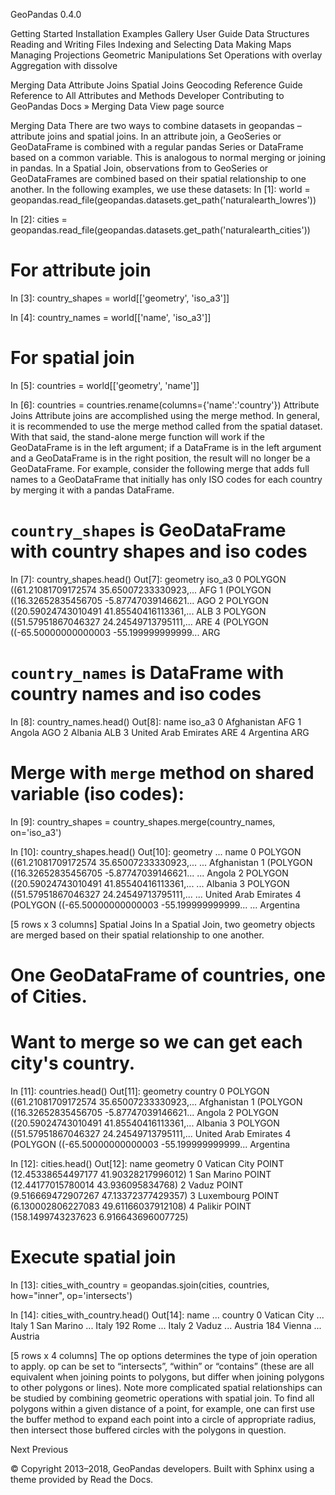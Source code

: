 GeoPandas 
0.4.0 
 
Getting Started
Installation
Examples Gallery
User Guide
Data Structures
Reading and Writing Files
Indexing and Selecting Data
Making Maps
Managing Projections
Geometric Manipulations
Set Operations with overlay
Aggregation with dissolve

Merging Data
Attribute Joins
Spatial Joins
Geocoding
Reference Guide
Reference to All Attributes and Methods
Developer
Contributing to GeoPandas
Docs » Merging Data 
View page source 

Merging Data
There are two ways to combine datasets in geopandas – attribute joins and spatial joins.
In an attribute join, a GeoSeries or GeoDataFrame is combined with a regular pandas Series or DataFrame based on a common variable. This is analogous to normal merging or joining in pandas.
In a Spatial Join, observations from to GeoSeries or GeoDataFrames are combined based on their spatial relationship to one another.
In the following examples, we use these datasets:
In [1]: world = geopandas.read_file(geopandas.datasets.get_path('naturalearth_lowres'))

In [2]: cities = geopandas.read_file(geopandas.datasets.get_path('naturalearth_cities'))

# For attribute join
In [3]: country_shapes = world[['geometry', 'iso_a3']]

In [4]: country_names = world[['name', 'iso_a3']]

# For spatial join
In [5]: countries = world[['geometry', 'name']]

In [6]: countries = countries.rename(columns={'name':'country'})
Attribute Joins
Attribute joins are accomplished using the merge method. In general, it is recommended to use the merge method called from the spatial dataset. With that said, the stand-alone merge function will work if the GeoDataFrame is in the left argument; if a DataFrame is in the left argument and a GeoDataFrame is in the right position, the result will no longer be a GeoDataFrame.
For example, consider the following merge that adds full names to a GeoDataFrame that initially has only ISO codes for each country by merging it with a pandas DataFrame.
# `country_shapes` is GeoDataFrame with country shapes and iso codes
In [7]: country_shapes.head()
Out[7]: 
                                            geometry iso_a3
0  POLYGON ((61.21081709172574 35.65007233330923,...    AFG
1  (POLYGON ((16.32652835456705 -5.87747039146621...    AGO
2  POLYGON ((20.59024743010491 41.85540416113361,...    ALB
3  POLYGON ((51.57951867046327 24.24549713795111,...    ARE
4  (POLYGON ((-65.50000000000003 -55.199999999999...    ARG

# `country_names` is DataFrame with country names and iso codes
In [8]: country_names.head()
Out[8]: 
                   name iso_a3
0           Afghanistan    AFG
1                Angola    AGO
2               Albania    ALB
3  United Arab Emirates    ARE
4             Argentina    ARG

# Merge with `merge` method on shared variable (iso codes):
In [9]: country_shapes = country_shapes.merge(country_names, on='iso_a3')

In [10]: country_shapes.head()
Out[10]: 
                                            geometry          ...                           name
0  POLYGON ((61.21081709172574 35.65007233330923,...          ...                    Afghanistan
1  (POLYGON ((16.32652835456705 -5.87747039146621...          ...                         Angola
2  POLYGON ((20.59024743010491 41.85540416113361,...          ...                        Albania
3  POLYGON ((51.57951867046327 24.24549713795111,...          ...           United Arab Emirates
4  (POLYGON ((-65.50000000000003 -55.199999999999...          ...                      Argentina

[5 rows x 3 columns]
Spatial Joins
In a Spatial Join, two geometry objects are merged based on their spatial relationship to one another.
# One GeoDataFrame of countries, one of Cities.
# Want to merge so we can get each city's country.
In [11]: countries.head()
Out[11]: 
                                            geometry               country
0  POLYGON ((61.21081709172574 35.65007233330923,...           Afghanistan
1  (POLYGON ((16.32652835456705 -5.87747039146621...                Angola
2  POLYGON ((20.59024743010491 41.85540416113361,...               Albania
3  POLYGON ((51.57951867046327 24.24549713795111,...  United Arab Emirates
4  (POLYGON ((-65.50000000000003 -55.199999999999...             Argentina

In [12]: cities.head()
Out[12]: 
           name                                     geometry
0  Vatican City  POINT (12.45338654497177 41.90328217996012)
1    San Marino    POINT (12.44177015780014 43.936095834768)
2         Vaduz  POINT (9.516669472907267 47.13372377429357)
3    Luxembourg  POINT (6.130002806227083 49.61166037912108)
4       Palikir  POINT (158.1499743237623 6.916643696007725)

# Execute spatial join
In [13]: cities_with_country = geopandas.sjoin(cities, countries, how="inner", op='intersects')

In [14]: cities_with_country.head()
Out[14]: 
             name   ...     country
0    Vatican City   ...       Italy
1      San Marino   ...       Italy
192          Rome   ...       Italy
2           Vaduz   ...     Austria
184        Vienna   ...     Austria

[5 rows x 4 columns]
The op options determines the type of join operation to apply. op can be set to “intersects”, “within” or “contains” (these are all equivalent when joining points to polygons, but differ when joining polygons to other polygons or lines).
Note more complicated spatial relationships can be studied by combining geometric operations with spatial join. To find all polygons within a given distance of a point, for example, one can first use the buffer method to expand each point into a circle of appropriate radius, then intersect those buffered circles with the polygons in question.

Next 
 Previous 

© Copyright 2013–2018, GeoPandas developers. 
Built with Sphinx using a theme provided by Read the Docs. 
